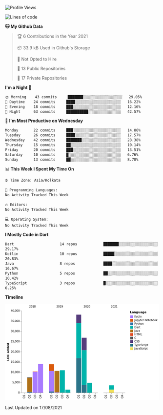 <!--START_SECTION:waka-->
![Profile Views](http://img.shields.io/badge/Profile%20Views-22-blue)

![Lines of code](https://img.shields.io/badge/From%20Hello%20World%20I%27ve%20Written-142140%20lines%20of%20code-blue)

**🐱 My Github Data** 

> 🏆 6 Contributions in the Year 2021
 > 
> 📦 33.9 kB Used in Github's Storage 
 > 
> 🚫 Not Opted to Hire
 > 
> 📜 13 Public Repositories 
 > 
> 🔑 17 Private Repositories  
 > 
**I'm a Night 🦉** 

```text
🌞 Morning    43 commits     ███████░░░░░░░░░░░░░░░░░░   29.05% 
🌆 Daytime    24 commits     ████░░░░░░░░░░░░░░░░░░░░░   16.22% 
🌃 Evening    18 commits     ███░░░░░░░░░░░░░░░░░░░░░░   12.16% 
🌙 Night      63 commits     ██████████░░░░░░░░░░░░░░░   42.57%

```
📅 **I'm Most Productive on Wednesday** 

```text
Monday       22 commits     ███░░░░░░░░░░░░░░░░░░░░░░   14.86% 
Tuesday      26 commits     ████░░░░░░░░░░░░░░░░░░░░░   17.57% 
Wednesday    42 commits     ███████░░░░░░░░░░░░░░░░░░   28.38% 
Thursday     15 commits     ██░░░░░░░░░░░░░░░░░░░░░░░   10.14% 
Friday       20 commits     ███░░░░░░░░░░░░░░░░░░░░░░   13.51% 
Saturday     10 commits     █░░░░░░░░░░░░░░░░░░░░░░░░   6.76% 
Sunday       13 commits     ██░░░░░░░░░░░░░░░░░░░░░░░   8.78%

```


📊 **This Week I Spent My Time On** 

```text
⌚︎ Time Zone: Asia/Kolkata

💬 Programming Languages: 
No Activity Tracked This Week

🔥 Editors: 
No Activity Tracked This Week

💻 Operating System: 
No Activity Tracked This Week

```

**I Mostly Code in Dart** 

```text
Dart                     14 repos            ███████░░░░░░░░░░░░░░░░░░   29.17% 
Kotlin                   10 repos            █████░░░░░░░░░░░░░░░░░░░░   20.83% 
Java                     8 repos             ████░░░░░░░░░░░░░░░░░░░░░   16.67% 
Python                   5 repos             ██░░░░░░░░░░░░░░░░░░░░░░░   10.42% 
TypeScript               3 repos             █░░░░░░░░░░░░░░░░░░░░░░░░   6.25%

```


**Timeline**

![Chart not found](https://raw.githubusercontent.com/prabhatdev/prabhatdev/master/charts/bar_graph.png) 


 Last Updated on 17/08/2021
<!--END_SECTION:waka-->

